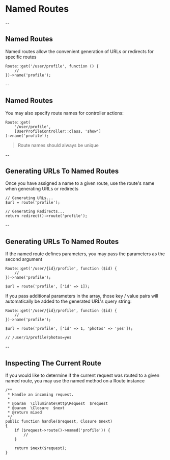 # Named Routes


--
## Named Routes

Named routes allow the convenient generation of URLs or redirects for specific routes

```
Route::get('/user/profile', function () {
    //
})->name('profile');
```

--
## Named Routes

You may also specify route names for controller actions:

```
Route::get(
    '/user/profile',
    [UserProfileController::class, 'show']
)->name('profile');
```

> Route names should always be unique

--
## Generating URLs To Named Routes
Once you have assigned a name to a given route, use the route's name when generating URLs or redirects 

```
// Generating URLs...
$url = route('profile');

// Generating Redirects...
return redirect()->route('profile');
```

--
## Generating URLs To Named Routes
If the named route defines parameters, you may pass the parameters as the second argument

```
Route::get('/user/{id}/profile', function ($id) {
    //
})->name('profile');

$url = route('profile', ['id' => 1]);
```

If you pass additional parameters in the array, those key / value pairs will automatically be added to the generated URL's query string:
```
Route::get('/user/{id}/profile', function ($id) {
    //
})->name('profile');

$url = route('profile', ['id' => 1, 'photos' => 'yes']);

// /user/1/profile?photos=yes
```

--
## Inspecting The Current Route
If you would like to determine if the current request was routed to a given named route, you may use the named method on a Route instance

```
/**
 * Handle an incoming request.
 *
 * @param  \Illuminate\Http\Request  $request
 * @param  \Closure  $next
 * @return mixed
 */
public function handle($request, Closure $next)
{
    if ($request->route()->named('profile')) {
        //
    }

    return $next($request);
}
```

